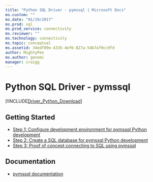 ```yaml
---
title: "Python SQL Driver - pymssql | Microsoft Docs"
ms.custom: ""
ms.date: "01/19/2017"
ms.prod: sql
ms.prod_service: connectivity
ms.reviewer: ""
ms.technology: connectivity
ms.topic: conceptual
ms.assetid: 34edf89e-4335-4ef6-827a-54b7af9cc9fd
author: MightyPen
ms.author: genemi
manager: craigg
---
```

# Python SQL Driver - pymssql
[!INCLUDE[Driver_Python_Download](../../../includes/driver_python_download.md)]

## Getting Started

* [Step 1: Configure development environment for pymssql Python development](../../../connect/python/pymssql/step-1-configure-development-environment-for-pymssql-python-development.md)  
* [Step 2: Create a SQL database for pymssql Python development](../../../connect/python/pymssql/step-2-create-a-sql-database-for-pymssql-python-development.md)  
* [Step 3: Proof of concept connecting to SQL using pymssql](../../../connect/python/pymssql/step-3-proof-of-concept-connecting-to-sql-using-pymssql.md)  

## Documentation
* [pymssql documentation](http://pymssql.org)  
